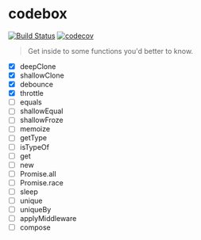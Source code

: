 # codebox

[![Build Status](https://travis-ci.org/ThinkBucket/codebox.svg?branch=master)](https://travis-ci.org/ThinkBucket/codebox)
[![codecov](https://codecov.io/gh/ThinkBucket/codebox/branch/master/graph/badge.svg)](https://codecov.io/gh/ThinkBucket/codebox)

> Get inside to some functions you'd better to know.

* [x] deepClone
* [x] shallowClone
* [x] debounce
* [x] throttle
* [ ] equals
* [ ] shallowEqual
* [ ] shallowFroze
* [ ] memoize
* [ ] getType
* [ ] isTypeOf
* [ ] get
* [ ] new
* [ ] Promise.all
* [ ] Promise.race
* [ ] sleep
* [ ] unique
* [ ] uniqueBy
* [ ] applyMiddleware
* [ ] compose
